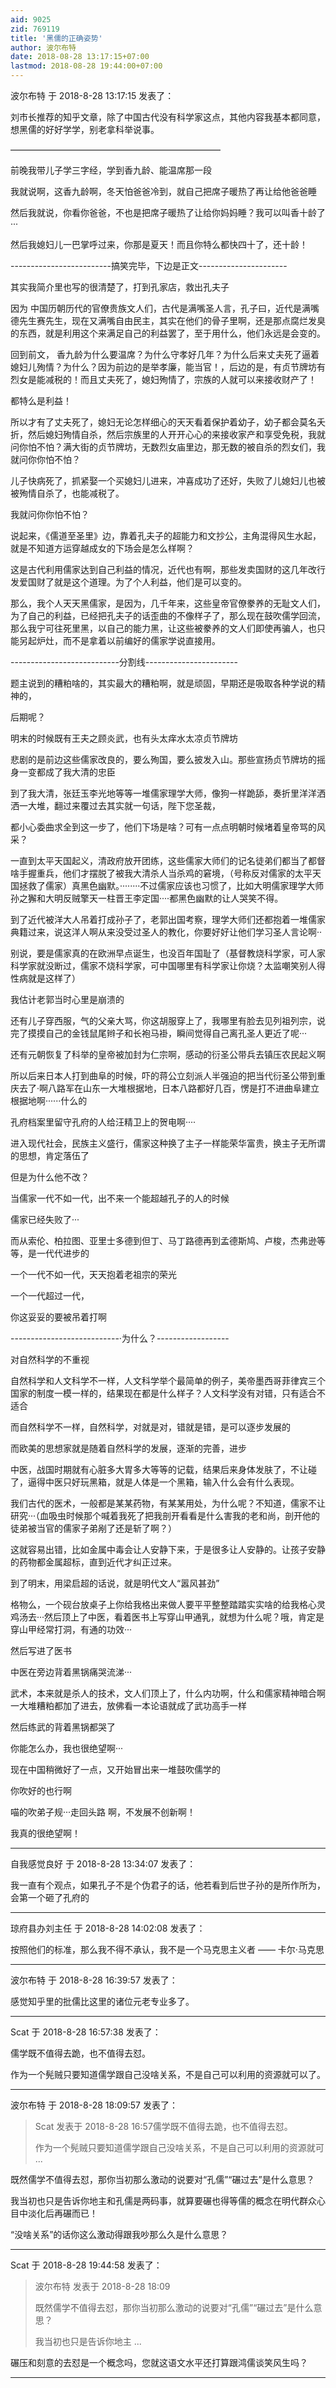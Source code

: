 ```yaml
---
aid: 9025
zid: 769119
title: '黑儒的正确姿势'
author: 波尔布特
date: 2018-08-28 13:17:15+07:00
lastmod: 2018-08-28 19:44:00+07:00
---
```


波尔布特 于 2018-8-28 13:17:15 发表了：

刘市长推荐的知乎文章，除了中国古代没有科学家这点，其他内容我基本都同意，想黑儒的好好学学，别老拿科举说事。

————————————————————————

前晚我带儿子学三字经，学到香九龄、能温席那一段

我就说啊，这香九龄啊，冬天怕爸爸冷到，就自己把席子暖热了再让给他爸爸睡

然后我就说，你看你爸爸，不也是把席子暖热了让给你妈妈睡？我可以叫香十龄了···

然后我媳妇儿一巴掌呼过来，你那是夏天！而且你特么都快四十了，还十龄！

-------------------------搞笑完毕，下边是正文----------------------

其实我简介里也写的很清楚了，打到孔家店，救出孔夫子

因为 中国历朝历代的官僚贵族文人们，古代是满嘴圣人言，孔子曰，近代是满嘴德先生赛先生，现在又满嘴自由民主，其实在他们的骨子里啊，还是那点腐烂发臭的东西，就是利用这个来满足自己的利益罢了，至于用什么，他们永远是会变的。

回到前文， 香九龄为什么要温席？为什么守孝好几年？为什么后来丈夫死了逼着媳妇儿殉情？为什么？因为前边的是举孝廉，能当官！，后边的是，有贞节牌坊有烈女是能减税的！而且丈夫死了，媳妇殉情了，宗族的人就可以来接收财产了！

都特么是利益！

所以才有了丈夫死了，媳妇无论怎样细心的天天看着保护着幼子，幼子都会莫名夭折，然后媳妇殉情自杀，然后宗族里的人开开心心的来接收家产和享受免税，我就问你怕不怕？满大街的贞节牌坊，无数烈女庙里边，那无数的被自杀的烈女们，我就问你你怕不怕？

儿子快病死了，抓紧娶一个买媳妇儿进来，冲喜成功了还好，失败了儿媳妇儿也被被殉情自杀了，也能减税了。

我就问你你怕不怕？

说起来，《儒道至圣里》边，靠着孔夫子的超能力和文抄公，主角混得风生水起，就是不知道方运穿越成女的下场会是怎么样啊？

这是古代利用儒家达到自己利益的情况，近代也有啊，那些发卖国财的这几年改行发爱国财了就是这个道理。为了个人利益，他们是可以变的。

那么，我个人天天黑儒家，是因为，几千年来，这些皇帝官僚豢养的无耻文人们，为了自己的利益，已经把孔夫子的话歪曲的不像样子了，那么现在鼓吹儒学回流，那么我宁可往死里黑，以自己的能力黑，让这些被豢养的文人们即使再骗人，也只能另起炉灶，而不是拿着以前编好的儒家学说直接用。

---------------------------分割线-----------------------

题主说到的糟粕啥的，其实最大的糟粕啊，就是顽固，早期还是吸取各种学说的精神的，

后期呢？

明末的时候既有王夫之顾炎武，也有头太痒水太凉贞节牌坊

悲剧的是前边这些儒家改良的，要么殉国，要么披发入山。那些宣扬贞节牌坊的摇身一变都成了我大清的忠臣

到了我大清，张廷玉李光地等等一堆儒家理学大师，像狗一样跪舔，奏折里洋洋洒洒一大堆，翻过来覆过去其实就一句话，陛下您圣裁，

都小心委曲求全到这一步了，他们下场是啥？可有一点点明朝时候堵着皇帝骂的风采？

一直到太平天国起义，清政府放开团练，这些儒家大师们的记名徒弟们都当了都督啥手握重兵，他们才摆脱了被我大清杀人当杀鸡的窘境，（号称反对儒家的太平天国拯救了儒家）真黑色幽默。········不过儒家应该也习惯了，比如大明儒家理学大师孙之獬和大明反贼擎天一柱晋王李定国····都黑色幽默的让人哭笑不得。

到了近代被洋大人吊着打成孙子了，老郭出国考察，理学大师们还都抱着一堆儒家典籍过来，说这洋人啊从来没受过圣人的教化，你要好好让他们学习圣人言论啊··

别说，要是儒家真的在欧洲早点诞生，也没百年国耻了（基督教烧科学家，可人家科学家就没断过，儒家不烧科学家，可中国哪里有科学家让你烧？太监嘲笑别人得性病就是这样了）

我估计老郭当时心里是崩溃的

还有儿子穿西服，气的父亲大骂，你这胡服穿上了，我哪里有脸去见列祖列宗，说完了摸摸自己的金钱鼠尾辫子和长袍马褂，瞬间觉得自己离孔圣人更近了呢···

还有元朝恢复了科举的皇帝被加封为仁宗啊，感动的衍圣公带兵去镇压农民起义啊

所以后来日本人打到曲阜的时候，吓的蒋公立刻派人半强迫的把当代衍圣公带到重庆去了·啊八路军在山东一大堆根据地，日本八路都好几百，愣是打不进曲阜建立根据地啊······什么的

孔府档案里留守孔府的人给汪精卫上的贺电啊····

进入现代社会，民族主义盛行，儒家这种换了主子一样能荣华富贵，换主子无所谓的思想，肯定落伍了

但是为什么他不改？

当儒家一代不如一代，出不来一个能超越孔子的人的时候

儒家已经失败了···

而从索伦、柏拉图、亚里士多德到但丁、马丁路德再到孟德斯鸠、卢梭，杰弗逊等等，是一代代进步的

一个一代不如一代，天天抱着老祖宗的荣光

一个一代超过一代，

你这妥妥的要被吊着打啊

---------------------------·为什么？------------------

对自然科学的不重视

自然科学和人文科学不一样，人文科学举个最简单的例子，美帝墨西哥菲律宾三个国家的制度一模一样的，结果现在都是什么样子？人文科学没有对错，只有适合不适合

而自然科学不一样，自然科学，对就是对，错就是错，是可以逐步发展的

而欧美的思想家就是随着自然科学的发展，逐渐的完善，进步

中医，战国时期就有心脏多大胃多大等等的记载，结果后来身体发肤了，不让碰了，逼得中医只好玩黑箱，就是人体是一个黑箱，输入什么会有什么表现。

我们古代的医术，一般都是某某药物，有某某用处，为什么呢？不知道，儒家不让研究···（血吸虫时候那个喊着我死了把我剖开看看是什么害我的老和尚，剖开他的徒弟被当官的儒家子弟剐了还是斩了啊？）

这就容易出错，比如金属中毒会让人安静下来，于是很多让人安静的。让孩子安静的药物都金属超标，直到近代才纠正过来。

到了明末，用梁启超的话说，就是明代文人“嚣风甚劲”

格物么，一个砚台放桌子上你给我格出来做人要平平整整踏踏实实啥的给我格心灵鸡汤去···然后顶上了中医，看着医书上写穿山甲通乳，就想为什么呢？哦，肯定是穿山甲经常打洞，有通的功效···

然后写进了医书

中医在旁边背着黑锅痛哭流涕···

武术，本来就是杀人的技术，文人们顶上了，什么内功啊，什么和儒家精神暗合啊一大堆糟粕都加了进去，放佛看一本论语就成了武功高手一样

然后练武的背着黑锅都哭了

你能怎么办，我也很绝望啊···

现在中国稍微好了一点，又开始冒出来一堆鼓吹儒学的

你吹好的也行啊

喵的吹弟子规···走回头路 啊，不发展不创新啊！

我真的很绝望啊！

---------

自我感觉良好 于 2018-8-28 13:34:07 发表了：

我一直有个观点，如果孔子不是个伪君子的话，他若看到后世子孙的是所作所为，会第一个砸了孔府的

---------

琼府县办刘主任 于 2018-8-28 14:02:08 发表了：

按照他们的标准，那么我不得不承认，我不是一个马克思主义者 —— 卡尔·马克思

---------

波尔布特 于 2018-8-28 16:39:57 发表了：

感觉知乎里的批儒比这里的诸位元老专业多了。

---------

Scat 于 2018-8-28 16:57:38 发表了：

儒学既不值得去跪，也不值得去怼。

作为一个髡贼只要知道儒学跟自己没啥关系，不是自己可以利用的资源就可以了。

---------

波尔布特 于 2018-8-28 18:09:57 发表了：

> Scat 发表于 2018-8-28 16:57儒学既不值得去跪，也不值得去怼。
> 
> 作为一个髡贼只要知道儒学跟自己没啥关系，不是自己可以利用的资源就可 ...



既然儒学不值得去怼，那你当初那么激动的说要对“孔儒”“碾过去”是什么意思？

我当初也只是告诉你地主和孔儒是两码事，就算要碾也得等儒的概念在明代群众心目中淡化后再碾而已！

“没啥关系”的话你这么激动得跟我吵那么久是什么意思？

---------

Scat 于 2018-8-28 19:44:58 发表了：

> 波尔布特 发表于 2018-8-28 18:09
> 
> 既然儒学不值得去怼，那你当初那么激动的说要对“孔儒”“碾过去”是什么意思？
> 
> 我当初也只是告诉你地主 ...



碾压和刻意的去怼是一个概念吗，您就这语文水平还打算跟鸿儒谈笑风生吗？

---------

